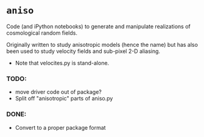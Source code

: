 # `aniso`

Code (and iPython notebooks) to generate and manipulate realizations of cosmological random fields.

Originally written to study anisotropic models (hence the name) but has also been used to study velocity fields and sub-pixel 2-D aliasing.

* Note that velocites.py is stand-alone.

### TODO:
* move driver code out of package?
* Split off "anisotropic" parts of aniso.py

### DONE:
* Convert to a proper package format

